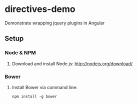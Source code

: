 # directives-demo
Demonstrate wrapping jquery plugins in Angular

## Setup

### Node & NPM
1.  Download and install Node.js: http://nodejs.org/download/

### Bower
1.  Install Bower via command line:
    ```
    npm install -g bower
